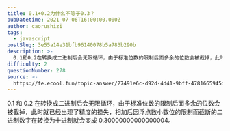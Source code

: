 ```yaml
---
title: 0.1+0.2为什么不等于0.3？
pubDatetime: 2021-07-06T16:00:00.000Z
author: caorushizi
tags:
  - javascript
postSlug: 3e55a14e31bfb96140078b5a783b290b
description: >-
  0.1和0.2在转换成二进制后会无限循环，由于标准位数的限制后面多余的位数会被截掉，此时就已经出现了精度的损失，相加后因浮点数小数位的限制而截断的二进制数字在转换为十进制就会变成0.300000000
difficulty: 2
questionNumber: 278
source: >-
  https://fe.ecool.fun/topic-answer/27491e6c-d92d-4d41-9bff-4781665945df?orderBy=updateTime&order=desc&tagId=10
---
```


0.1 和 0.2 在转换成二进制后会无限循环，由于标准位数的限制后面多余的位数会被截掉，此时就已经出现了精度的损失，相加后因浮点数小数位的限制而截断的二进制数字在转换为十进制就会变成 0.30000000000000004。
